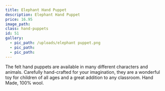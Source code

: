 ```yaml
---
title: Elephant Hand Puppet
description: Elephant Hand Puppet
price: 16.95
image_path:
class: hand-puppets
id: 51
gallery:
  - pic_path: /uploads/elephant puppet.png
  - pic_path:
  - pic_path:
---
```



The felt hand puppets are available in many different characters and animals. Carefully hand-crafted for your imagination, they are a wonderful toy for children of all ages and a great addition to any classroom. Hand Made, 100% wool.